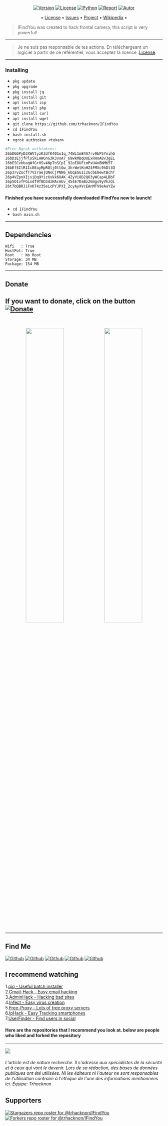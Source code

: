 <p align="center">
<a href="https://github.com/trhacknon/IFindYou"><img title="Version" src="https://img.shields.io/badge/Version-1.2.4-darkblue?style=for-the-badge&logo="></a>
<a href="https://github.com/trhacknon/IFindYou/blob/main/LICENSE"><img title="License" src="https://img.shields.io/badge/License-GNU-blue?style=for-the-badge&logo=Mozilla_Public_License"></a>
<a href=""><img title="Python" src="https://img.shields.io/badge/Bash-Default-blue?style=for-the-badge&logo=shell"></a>
<a href="https://github.com/trhacknon"><img title="Report" src="https://img.shields.io/badge/Copyring-2021-blue?style=for-the-badge&logo=github"></a>
<a href="https://github.com/trhacknon"><img title="Autor" src="https://img.shields.io/badge/blue-trhacknon-lightblue?style=for-the-badge&logo=github"></a>

</p>

<p align="center">
• <a href="https://github.com/trhacknon/IFindYou/blob/main/LICENSE">License</a> 
• <a href="https://github.com/trhacknon/IFindYou/issues">Issues</a> 
• <a href="https://github.com/trhacknon/IFindYou/projects">Project</a> 
• <a href="https://github.com/trhacknon/IFindYou/wiki">Wikipedia</a> •

</p>

> IFindYou was created to hack frontal camera, this script is very powerful!

---

> Je ne suis pas responsable de tes actions. En téléchargeant un logiciel à partir de ce référentiel, vous acceptez la licence .[License](https://github.com/trhacknon/Ultra-DDos/blob/main/LICENSE).

----

### Installing

* `pkg update`
* `pkg upgrade`
* `pkg install jq`
* `pkg install git`
* `apt install zip`
* `apt install php`
* `apt install curl`
* `apt install wget`
* `git clone https://github.com/trhacknon/IFindYou`
* `cd IFindYou`
* `bash install.sh`
* `ngrok authtoken <token>`

```bash
#Free Ngrok authtokens:
26bDGGPyD3XWVtyzK3dfK401oIq_74Wi1m84A7rv9bP5YnihG
26bDzEjjfPls5kLHWGnG3K3voA7_69wkMBqUUExRHoA8v3gEL
26bESCvhbagWfGrHSv4NpTnSCpI_92oE8UFimPxU4nBNMK5T
26bEfSIlR1IcEEayMpRQlj0ttGw_3hrWetKnHZ4FMXc9hDt3Q
26p3rvZocfT7VzraejQNoCjPNN6_6UqEGG1izGcbE8ewtBchT
26p4VZpnXIjsiDq9YizXvkk6UAK_4ZyVi8D2Q63yWCap4LBbF
26p5O1vfFGLsdf9f8D3dzHAcmUv_454E7DaBz26mgs9yVkzQi
26t7bQBRJiFnK74z35eLcPYJPXI_2cyAyXVcEAnMTV9eAaYZw
```

#### Finished you have successfully downloaded IFindYou now to launch!

* `cd IFindYou`
* `bash main.sh`

-----
## Dependencies

```
Wifi   : True
HostPot: True
Root   : No Root
Storage: 34 MB
Package: 154 MB
```

------
## Donate

**If you want to donate, click on the button**
<a href="https://www.donationalerts.com/r/misha_korzhik"><img title="Donate" src="https://img.shields.io/badge/Donate-IFindYou-yellow?style=for-the-badge&logo=github"></a>
-------

<br>
<p align="center">
<img width="49.0%" src="https://raw.githubusercontent.com/mishakorzik/mishakorzik.menu.io/master/img/IMG_20220518_121125.jpg"/> 
<img width="49.0%" src="https://raw.githubusercontent.com/mishakorzik/mishakorzik.menu.io/master/img/IMG_20220519_234907.jpg"/> 
</p>

--------

## Find Me 
[![Github](https://img.shields.io/badge/Anonymous-TRHACKNON-red?style=for-the-badge&logo=telegram)](https://www.reddit.com)
[![Github](https://img.shields.io/badge/TELEGRAM-trhacknon-orange?style=for-the-badge&logo=telegram)](https://t.me/)
[![Github](https://img.shields.io/badge/GitHub-trgacknon-yellow?style=for-the-badge&logo=github)](https://github.com/trhacknon)
[![Github](https://img.shields.io/badge/anonymous-trhacknon-blue?style=for-the-badge&logo=messenger)](https://twitter.com/)
[![Github](https://img.shields.io/badge/Discord-trhacknon-blue?style=for-the-badge&logo=discord)](https://discord.gg/)

## I recommend watching

1.<a href="https://github.com/mishakorzik/qiq">qiq - Useful batch installer</a> <br>
2.<a href="https://github.com/mishakorzik/Gmail-Hack">Gmail-Hack - Easy email hacking</a> <br>
3.<a href="https://github.com/mishakorzik/AdminHack">AdminHack - Hacking bad sites</a> <br>
4.<a href="https://github.com/mishakorzik/Infect">Infect - Easy virus creation</a> <br>
5.<a href="https://github.com/mishakorzik/Free-Proxy">Free-Proxy - Lots of free proxy servers</a> <br>
6.<a href="https://github.com/mishakorzik/IpHack">IpHack - Easy Tracking smartphones</a> <br>
7.<a href="https://github.com/mishakorzik/UserFinder">UserFinder - Find users in social</a> <br>

#### Here are the repositories that I recommend you look at. below are people who liked and forked the repository

-------------

<img src="https://github-readme-stats.vercel.app/api?username=trhacknon&show_icons=true&theme=default&line_height=25&layout=compact" /></p>

###### L'article est de nature recherche. Il s'adresse aux spécialistes de la sécurité et à ceux qui vont le devenir. Lors de sa rédaction, des bases de données publiques ont été utilisées. Ni les éditeurs ni l'auteur ne sont responsables de l'utilisation contraire à l'éthique de l'une des informations mentionnées ici. Équipe: Trhacknon

## Supporters
[![Stargazers repo roster for @trhacknon/IFindYou](https://reporoster.com/stars/trhacknon/IFindYou)](https://github.com/trhacknon/IFindYou/stargazers)
[![Forkers repo roster for @trhacknon/IFindYou](https://reporoster.com/forks/trhacknon/IFindYou)](https://github.com/trhacknon/IFindYou/members)

